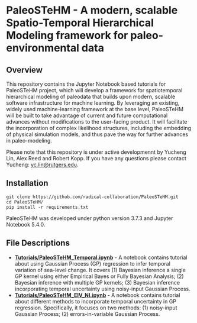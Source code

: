 # PaleoSTeHM - A modern, scalable Spatio-Temporal Hierarchical Modeling framework for paleo-environmental data

## Overview

This repository contains the Jupyter Notebook based tutorials for PaleoSTeHM project, which will develop a framework for spatiotemporal hierarchical modeling of paleodata that builds upon modern, scalable software infrastructure for machine learning. By leveraging an existing, widely used machine-learning framework at the base level, PaleoSTeHM will be built to take advantage of current and future computational advances without modifications to the user-facing product. It will facilitate the incorporation of complex likelihood structures, including the embedding of physical simulation models, and thus pave the way for further advances in paleo-modeling.

Please note that this repository is under active developmennt by Yucheng Lin, Alex Reed and Robert Kopp. If you have any questions please contact Yucheng: yc.lin@rutgers.edu. 

## Installation

```
git clone https://github.com/radical-collaboration/PaleoSTeHM.git
cd PaleoSTeHM/
pip install -r requirements.txt
```

PaleoSTeHM was developed under python version 3.7.3 and Jupyter Notebook 5.4.0. 

## File Descriptions
* **[Tutorials/PaleoSTeHM_Temporal.ipynb](Tutorials/PaleoSTeHM_Temporal.ipynb)** - A notebook contains tutorial about using Gaussian Process (GP) regression to infer temporal variation of sea-level change. It covers (1) Bayesian inference a single GP kernel using either Empirical Bayes or Fully Bayesian Analysis; (2) Bayesian inference with multiple GP kernels; (3) Bayesian inference incorporating temporal uncertainty using noisy-input Gaussian Process.   
* **[Tutorials/PaleoSTeHM_EIV_NI.ipynb](Tutorials/PaleoSTeHM_EIV_NI.ipynb)** - A notebook contains tutorial about different methods to incorporate temporal uncertainty in GP regression. Specifically, it focuses on two methods: (1) noisy-input Gaussian Process; (2) errors-in-variable Gaussian Process. 

